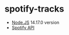 # spotify-tracks

- [Node.JS](https://nodejs.org/en/) 14.17.0 version
- [Spotify API](https://developer.spotify.com/)
